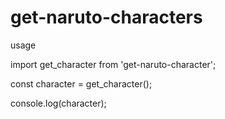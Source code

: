 ﻿# get-naruto-characters
usage 

import get_character from 'get-naruto-character';

const character = get_character();

console.log(character);
